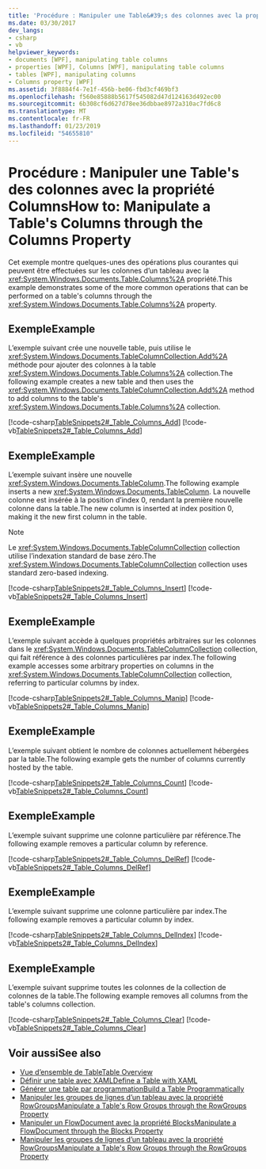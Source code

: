 ```yaml
---
title: 'Procédure : Manipuler une Table&#39;s des colonnes avec la propriété Columns'
ms.date: 03/30/2017
dev_langs:
- csharp
- vb
helpviewer_keywords:
- documents [WPF], manipulating table columns
- properties [WPF], Columns [WPF], manipulating table columns
- tables [WPF], manipulating columns
- Columns property [WPF]
ms.assetid: 3f8884f4-7e1f-456b-be06-fbd3cf469bf3
ms.openlocfilehash: f560e85888b5617f545082d47d124163d492ec00
ms.sourcegitcommit: 6b308cf6d627d78ee36dbbae8972a310ac7fd6c8
ms.translationtype: MT
ms.contentlocale: fr-FR
ms.lasthandoff: 01/23/2019
ms.locfileid: "54655810"
---
```

# <a name="how-to-manipulate-a-table39s-columns-through-the-columns-property"></a><span data-ttu-id="f7dea-102">Procédure : Manipuler une Table&#39;s des colonnes avec la propriété Columns</span><span class="sxs-lookup"><span data-stu-id="f7dea-102">How to: Manipulate a Table&#39;s Columns through the Columns Property</span></span>
<span data-ttu-id="f7dea-103">Cet exemple montre quelques-unes des opérations plus courantes qui peuvent être effectuées sur les colonnes d’un tableau avec la <xref:System.Windows.Documents.Table.Columns%2A> propriété.</span><span class="sxs-lookup"><span data-stu-id="f7dea-103">This example demonstrates some of the more common operations that can be performed on a table's columns through the <xref:System.Windows.Documents.Table.Columns%2A> property.</span></span>  
  
## <a name="example"></a><span data-ttu-id="f7dea-104">Exemple</span><span class="sxs-lookup"><span data-stu-id="f7dea-104">Example</span></span>  
 <span data-ttu-id="f7dea-105">L’exemple suivant crée une nouvelle table, puis utilise le <xref:System.Windows.Documents.TableColumnCollection.Add%2A> méthode pour ajouter des colonnes à la table <xref:System.Windows.Documents.Table.Columns%2A> collection.</span><span class="sxs-lookup"><span data-stu-id="f7dea-105">The following example creates a new table and then uses the <xref:System.Windows.Documents.TableColumnCollection.Add%2A> method to add columns to the table's <xref:System.Windows.Documents.Table.Columns%2A> collection.</span></span>  
  
 [!code-csharp[TableSnippets2#_Table_Columns_Add](../../../../samples/snippets/csharp/VS_Snippets_Wpf/TableSnippets2/CSharp/Window1.xaml.cs#_table_columns_add)]
 [!code-vb[TableSnippets2#_Table_Columns_Add](../../../../samples/snippets/visualbasic/VS_Snippets_Wpf/TableSnippets2/visualbasic/window1.xaml.vb#_table_columns_add)]  
  
## <a name="example"></a><span data-ttu-id="f7dea-106">Exemple</span><span class="sxs-lookup"><span data-stu-id="f7dea-106">Example</span></span>  
 <span data-ttu-id="f7dea-107">L’exemple suivant insère une nouvelle <xref:System.Windows.Documents.TableColumn>.</span><span class="sxs-lookup"><span data-stu-id="f7dea-107">The following example inserts a new <xref:System.Windows.Documents.TableColumn>.</span></span>  <span data-ttu-id="f7dea-108">La nouvelle colonne est insérée à la position d’index 0, rendant la première nouvelle colonne dans la table.</span><span class="sxs-lookup"><span data-stu-id="f7dea-108">The new column is inserted at index position 0, making it the new first column in the table.</span></span>  
  
> [!NOTE]
>  <span data-ttu-id="f7dea-109">Le <xref:System.Windows.Documents.TableColumnCollection> collection utilise l’indexation standard de base zéro.</span><span class="sxs-lookup"><span data-stu-id="f7dea-109">The <xref:System.Windows.Documents.TableColumnCollection> collection uses standard zero-based indexing.</span></span>  
  
 [!code-csharp[TableSnippets2#_Table_Columns_Insert](../../../../samples/snippets/csharp/VS_Snippets_Wpf/TableSnippets2/CSharp/Window1.xaml.cs#_table_columns_insert)]
 [!code-vb[TableSnippets2#_Table_Columns_Insert](../../../../samples/snippets/visualbasic/VS_Snippets_Wpf/TableSnippets2/visualbasic/window1.xaml.vb#_table_columns_insert)]  
  
## <a name="example"></a><span data-ttu-id="f7dea-110">Exemple</span><span class="sxs-lookup"><span data-stu-id="f7dea-110">Example</span></span>  
 <span data-ttu-id="f7dea-111">L’exemple suivant accède à quelques propriétés arbitraires sur les colonnes dans le <xref:System.Windows.Documents.TableColumnCollection> collection, qui fait référence à des colonnes particulières par index.</span><span class="sxs-lookup"><span data-stu-id="f7dea-111">The following example accesses some arbitrary properties on columns in the <xref:System.Windows.Documents.TableColumnCollection> collection, referring to particular columns by index.</span></span>  
  
 [!code-csharp[TableSnippets2#_Table_Columns_Manip](../../../../samples/snippets/csharp/VS_Snippets_Wpf/TableSnippets2/CSharp/Window1.xaml.cs#_table_columns_manip)]
 [!code-vb[TableSnippets2#_Table_Columns_Manip](../../../../samples/snippets/visualbasic/VS_Snippets_Wpf/TableSnippets2/visualbasic/window1.xaml.vb#_table_columns_manip)]  
  
## <a name="example"></a><span data-ttu-id="f7dea-112">Exemple</span><span class="sxs-lookup"><span data-stu-id="f7dea-112">Example</span></span>  
 <span data-ttu-id="f7dea-113">L’exemple suivant obtient le nombre de colonnes actuellement hébergées par la table.</span><span class="sxs-lookup"><span data-stu-id="f7dea-113">The following example gets the number of columns currently hosted by the table.</span></span>  
  
 [!code-csharp[TableSnippets2#_Table_Columns_Count](../../../../samples/snippets/csharp/VS_Snippets_Wpf/TableSnippets2/CSharp/Window1.xaml.cs#_table_columns_count)]
 [!code-vb[TableSnippets2#_Table_Columns_Count](../../../../samples/snippets/visualbasic/VS_Snippets_Wpf/TableSnippets2/visualbasic/window1.xaml.vb#_table_columns_count)]  
  
## <a name="example"></a><span data-ttu-id="f7dea-114">Exemple</span><span class="sxs-lookup"><span data-stu-id="f7dea-114">Example</span></span>  
 <span data-ttu-id="f7dea-115">L’exemple suivant supprime une colonne particulière par référence.</span><span class="sxs-lookup"><span data-stu-id="f7dea-115">The following example removes a particular column by reference.</span></span>  
  
 [!code-csharp[TableSnippets2#_Table_Columns_DelRef](../../../../samples/snippets/csharp/VS_Snippets_Wpf/TableSnippets2/CSharp/Window1.xaml.cs#_table_columns_delref)]
 [!code-vb[TableSnippets2#_Table_Columns_DelRef](../../../../samples/snippets/visualbasic/VS_Snippets_Wpf/TableSnippets2/visualbasic/window1.xaml.vb#_table_columns_delref)]  
  
## <a name="example"></a><span data-ttu-id="f7dea-116">Exemple</span><span class="sxs-lookup"><span data-stu-id="f7dea-116">Example</span></span>  
 <span data-ttu-id="f7dea-117">L’exemple suivant supprime une colonne particulière par index.</span><span class="sxs-lookup"><span data-stu-id="f7dea-117">The following example removes a particular column by index.</span></span>  
  
 [!code-csharp[TableSnippets2#_Table_Columns_DelIndex](../../../../samples/snippets/csharp/VS_Snippets_Wpf/TableSnippets2/CSharp/Window1.xaml.cs#_table_columns_delindex)]
 [!code-vb[TableSnippets2#_Table_Columns_DelIndex](../../../../samples/snippets/visualbasic/VS_Snippets_Wpf/TableSnippets2/visualbasic/window1.xaml.vb#_table_columns_delindex)]  
  
## <a name="example"></a><span data-ttu-id="f7dea-118">Exemple</span><span class="sxs-lookup"><span data-stu-id="f7dea-118">Example</span></span>  
 <span data-ttu-id="f7dea-119">L’exemple suivant supprime toutes les colonnes de la collection de colonnes de la table.</span><span class="sxs-lookup"><span data-stu-id="f7dea-119">The following example removes all columns from the table's columns collection.</span></span>  
  
 [!code-csharp[TableSnippets2#_Table_Columns_Clear](../../../../samples/snippets/csharp/VS_Snippets_Wpf/TableSnippets2/CSharp/Window1.xaml.cs#_table_columns_clear)]
 [!code-vb[TableSnippets2#_Table_Columns_Clear](../../../../samples/snippets/visualbasic/VS_Snippets_Wpf/TableSnippets2/visualbasic/window1.xaml.vb#_table_columns_clear)]  
  
## <a name="see-also"></a><span data-ttu-id="f7dea-120">Voir aussi</span><span class="sxs-lookup"><span data-stu-id="f7dea-120">See also</span></span>
- [<span data-ttu-id="f7dea-121">Vue d’ensemble de Table</span><span class="sxs-lookup"><span data-stu-id="f7dea-121">Table Overview</span></span>](../../../../docs/framework/wpf/advanced/table-overview.md)
- [<span data-ttu-id="f7dea-122">Définir une table avec XAML</span><span class="sxs-lookup"><span data-stu-id="f7dea-122">Define a Table with XAML</span></span>](../../../../docs/framework/wpf/advanced/how-to-define-a-table-with-xaml.md)
- [<span data-ttu-id="f7dea-123">Générer une table par programmation</span><span class="sxs-lookup"><span data-stu-id="f7dea-123">Build a Table Programmatically</span></span>](../../../../docs/framework/wpf/advanced/how-to-build-a-table-programmatically.md)
- [<span data-ttu-id="f7dea-124">Manipuler les groupes de lignes d’un tableau avec la propriété RowGroups</span><span class="sxs-lookup"><span data-stu-id="f7dea-124">Manipulate a Table's Row Groups through the RowGroups Property</span></span>](../../../../docs/framework/wpf/advanced/how-to-manipulate-table-row-groups-through-the-rowgroups-property.md)
- [<span data-ttu-id="f7dea-125">Manipuler un FlowDocument avec la propriété Blocks</span><span class="sxs-lookup"><span data-stu-id="f7dea-125">Manipulate a FlowDocument through the Blocks Property</span></span>](../../../../docs/framework/wpf/advanced/how-to-manipulate-a-flowdocument-through-the-blocks-property.md)
- [<span data-ttu-id="f7dea-126">Manipuler les groupes de lignes d’un tableau avec la propriété RowGroups</span><span class="sxs-lookup"><span data-stu-id="f7dea-126">Manipulate a Table's Row Groups through the RowGroups Property</span></span>](../../../../docs/framework/wpf/advanced/how-to-manipulate-table-row-groups-through-the-rowgroups-property.md)
